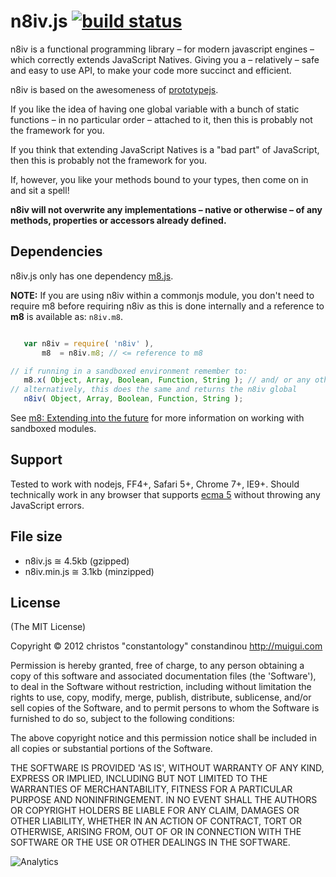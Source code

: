 # n8iv.js [![build status](https://secure.travis-ci.org/constantology/n8iv.png)](http://travis-ci.org/constantology/n8iv)

n8iv is a functional programming library – for modern javascript engines – which correctly extends JavaScript Natives. Giving you a – relatively – safe and easy to use API, to make your code more succinct and efficient.

n8iv is based on the awesomeness of [prototypejs](https://github.com/savetheclocktower/prototype).

If you like the idea of having one global variable with a bunch of static functions – in no particular order – attached to it, then this is probably not the framework for you.

If you think that extending JavaScript Natives is a "bad part" of JavaScript, then this is probably not the framework for you.

If, however, you like your methods bound to your types, then come on in and sit a spell!

**n8iv will not overwrite any implementations – native or otherwise – of any methods, properties or accessors already defined.**

## Dependencies

n8iv.js only has one dependency [m8.js](/constantology/m8).

**NOTE:**
If you are using n8iv within a commonjs module, you don't need to require m8 before requiring n8iv as this is done internally and a reference to **m8** is available as: `n8iv.m8`.

```javascript

   var n8iv = require( 'n8iv' ),
       m8  = n8iv.m8; // <= reference to m8

// if running in a sandboxed environment remember to:
   m8.x( Object, Array, Boolean, Function, String ); // and/ or any other Types that require extending.
// alternatively, this does the same and returns the n8iv global
   n8iv( Object, Array, Boolean, Function, String );

```

See [m8: Extending into the future](/constantology/m8) for more information on working with sandboxed modules.

## Support

Tested to work with nodejs, FF4+, Safari 5+, Chrome 7+, IE9+. Should technically work in any browser that supports [ecma 5]( http://kangax.github.com/es5-compat-table/) without throwing any JavaScript errors.

## File size

- n8iv.js ≅ 4.5kb (gzipped)
- n8iv.min.js ≅ 3.1kb (minzipped)

## License

(The MIT License)

Copyright &copy; 2012 christos "constantology" constandinou http://muigui.com

Permission is hereby granted, free of charge, to any person obtaining a copy of this software and associated documentation files (the 'Software'), to deal in the Software without restriction, including without limitation the rights to use, copy, modify, merge, publish, distribute, sublicense, and/or sell copies of the Software, and to permit persons to whom the Software is furnished to do so, subject to the following conditions:

The above copyright notice and this permission notice shall be included in all copies or substantial portions of the Software.

THE SOFTWARE IS PROVIDED 'AS IS', WITHOUT WARRANTY OF ANY KIND, EXPRESS OR IMPLIED, INCLUDING BUT NOT LIMITED TO THE WARRANTIES OF MERCHANTABILITY, FITNESS FOR A PARTICULAR PURPOSE AND NONINFRINGEMENT. IN NO EVENT SHALL THE AUTHORS OR COPYRIGHT HOLDERS BE LIABLE FOR ANY CLAIM, DAMAGES OR OTHER LIABILITY, WHETHER IN AN ACTION OF CONTRACT, TORT OR OTHERWISE, ARISING FROM, OUT OF OR IN CONNECTION WITH THE SOFTWARE OR THE USE OR OTHER DEALINGS IN THE SOFTWARE.

![Analytics](https://ga-beacon.appspot.com/UA-15072756-2/constantology/n8iv/readme)
